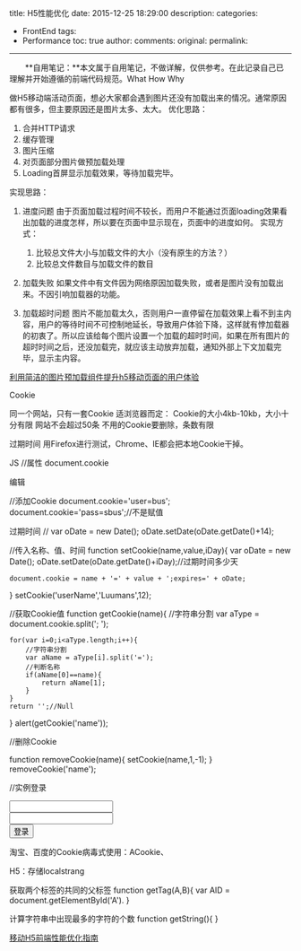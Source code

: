 ﻿title: H5性能优化
date: 2015-12-25 18:29:00
description: 
categories:
- FrontEnd
tags:
- Performance
toc: true
author:
comments:
original:
permalink: 
---
　　**自用笔记：**本文属于自用笔记，不做详解，仅供参考。在此记录自己已理解并开始遵循的前端代码规范。What How Why
<!-- more -->

做H5移动端活动页面，想必大家都会遇到图片还没有加载出来的情况。通常原因都有很多，但主要原因还是图片太多、太大。
优化思路：
1. 合并HTTP请求
2. 缓存管理
3. 图片压缩
1. 对页面部分图片做预加载处理
1. Loading首屏显示加载效果，等待加载完毕。

实现思路：
1. 进度问题
由于页面加载过程时间不较长，而用户不能通过页面loading效果看出加载的进度怎样，所以要在页面中显示现在，页面中的进度如何。
实现方式：
	1. 比较总文件大小与加载文件的大小（没有原生的方法？）
	2. 比较总文件数目与加载文件的数目
1. 加载失败
如果文件中有文件因为网络原因加载失败，或者是图片没有加载出来。不因引响加载器的功能。

1. 加载超时问题
图片不能加载太久，否则用户一直停留在加载效果上看不到主内容，用户的等待时间不可控制地延长，导致用户体验下降，这样就有悖加载器的初衷了。所以应该给每个图片设置一个加载的超时时间，如果在所有图片的超时时间之后，还没加载完，就应该主动放弃加载，通知外部上下文加载完毕，显示主内容。

[]()

[利用简洁的图片预加载组件提升h5移动页面的用户体验](http://www.cnblogs.com/lyzg/p/5264028.html)



Cookie

同一个网站，只有一套Cookie
适浏览器而定：
Cookie的大小4kb-10kb，大小十分有限
网站不会超过50条
不用的Cookie要删除，条数有限

过期时间
用Firefox进行测试，Chrome、IE都会把本地Cookie干掉。

JS
//属性
document.cookie

编辑

//添加Cookie
document.cookie='user=bus';
document.cookie='pass=sbus';//不是赋值

过期时间
//
var oDate = new Date();
oDate.setDate(oDate.getDate()+14);

//传入名称、值、时间
function setCookie(name,value,iDay){
	var oDate = new Date();
	oDate.setDate(oDate.getDate()+iDay);//过期时间多少天

	document.cookie = name + '=' + value + ';expires=' + oDate;
}
setCookie('userName','Luumans',12);

//获取Cookie值
function getCookie(name){
	//字符串分割
	var aType = document.cookie.split('; ');
	
	for(var i=0;i<aType.length;i++){
		//字符串分割
		var aName = aType[i].split('=');
		//判断名称
		if(aName[0]==name){
			return aName[1];
		}
	}
	return '';//Null
}
alert(getCookie('name'));

//删除Cookie

function removeCookie(name){
	setCookie(name,1,-1);
}
removeCookie('name');



//实例登录

<form action="http://www.baidu.com">
	<input type="text" name="user" /><br />
	<input type="password" name="pass" /><br />
	<input type="submit" value="登录" />
</form>

<script type="text/javascript">
	window.onload = function(){
		var uForm = document.getElementById('from1');
		var oUser = document.getElementById('user')[0];

		uForm.onsubmit = function(){
			setCookie('user',oUser.value,14);
		};
		oUser.value = getCookie('user')
	}
	function setCookie(name,value,iDay){
		var oDate = new Date();
		oDate.setDate(oDate.getDate()+iDay);//过期时间多少天

		document.cookie = name + '=' + value + ';expires=' + oDate;
	}
</script>


淘宝、百度的Cookie病毒式使用：ACookie、

H5：存储localstrang

获取两个标签的共同的父标签
function getTag(A,B){
	var AID = document.getElementById('A').
}

计算字符串中出现最多的字符的个数
function getString(){
}


[移动H5前端性能优化指南](https://isux.tencent.com/h5-performance.html "")